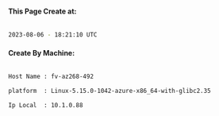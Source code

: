 
   
#### This Page Create at:

```bash

2023-08-06 - 18:21:10 UTC

```

#### Create By Machine:

```bash

Host Name : fv-az268-492

platform  : Linux-5.15.0-1042-azure-x86_64-with-glibc2.35

Ip Local  : 10.1.0.88

```

